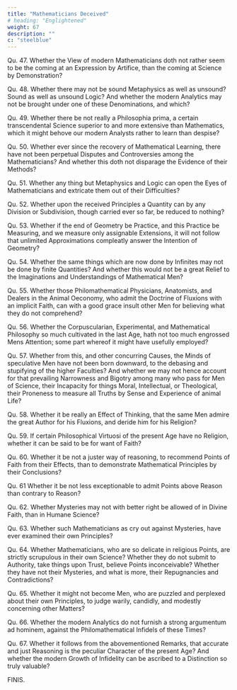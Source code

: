 ```yaml
---
title: "Mathematicians Deceived"
# heading: "Englightened"
weight: 67
description: ""
c: "steelblue"
---
```



Qu. 47. Whether the View of modern Mathematicians doth not rather seem to be the coming at an Expression by Artifice, than the coming at Science by Demonstration?

Qu. 48. Whether there may not be sound Metaphysics as well as unsound? Sound as well as unsound Logic? And whether the modern Analytics may not be brought under one of these Denominations, and which?

Qu. 49. Whether there be not really a Philosophia prima, a certain transcendental Science superior to and more extensive than Mathematics, which it might behove our modern Analysts rather to learn than despise?

Qu. 50. Whether ever since the recovery of Mathematical Learning, there have not been perpetual Disputes and Controversies among the Mathematicians? And whether this doth not disparage the Evidence of their Methods?

Qu. 51. Whether any thing but Metaphysics and Logic can open the Eyes of Mathematicians and extricate them out of their Difficulties?

Qu. 52. Whether upon the received Principles a Quantity can by any Division or Subdivision, though carried ever so far, be reduced to nothing?

Qu. 53. Whether if the end of Geometry be Practice, and this Practice be Measuring, and we measure only assignable Extensions, it will not follow that unlimited Approximations compleatly answer the Intention of Geometry?

Qu. 54. Whether the same things which are now done by Infinites may not be done by finite Quantities? And whether this would not be a great Relief to the Imaginations and Understandings of Mathematical Men?

Qu. 55. Whether those Philomathematical Physicians, Anatomists, and Dealers in the Animal Oeconomy, who admit the Doctrine of Fluxions with an implicit Faith, can with a good grace insult other Men for believing what they do not comprehend?

Qu. 56. Whether the Corpuscularian, Experimental, and Mathematical Philosophy so much cultivated in the last Age, hath not too much engrossed Mens Attention; some part whereof it might have usefully employed?

Qu. 57. Whether from this, and other concurring Causes, the Minds of speculative Men have not been born downward, to the debasing and stupifying of the higher Faculties? And whether we may not hence account for that prevailing Narrowness and Bigotry among many who pass for Men of Science, their Incapacity for things Moral, Intellectual, or Theological, their Proneness to measure all Truths by Sense and Experience of animal Life?

Qu. 58. Whether it be really an Effect of Thinking, that the same Men admire the great Author for his Fluxions, and deride him for his Religion?

Qu. 59. If certain Philosophical Virtuosi of the present Age have no Religion, whether it can be said to be for want of Faith?

Qu. 60. Whether it be not a juster way of reasoning, to recommend Points of Faith from their Effects, than to demonstrate Mathematical Principles by their Conclusions?

Qu. 61 Whether it be not less exceptionable to admit Points above Reason than contrary to Reason?

Qu. 62. Whether Mysteries may not with better right be allowed of in Divine Faith, than in Humane Science?

Qu. 63. Whether such Mathematicians as cry out against Mysteries, have ever examined their own Principles?

Qu. 64. Whether Mathematicians, who are so delicate in religious Points, are strictly scrupulous in their own Science? Whether they do not submit to Authority, take things upon Trust, believe Points inconceivable? Whether they have not their Mysteries, and what is more, their Repugnancies and Contradictions?

Qu. 65. Whether it might not become Men, who are puzzled and perplexed about their own Principles, to judge warily, candidly, and modestly concerning other Matters?

Qu. 66. Whether the modern Analytics do not furnish a strong argumentum ad hominem, against the Philomathematical Infidels of these Times?

Qu. 67. Whether it follows from the abovementioned Remarks, that accurate and just Reasoning is the peculiar Character of the present Age? And whether the modern Growth of Infidelity can be ascribed to a Distinction so truly valuable?

FINIS.
